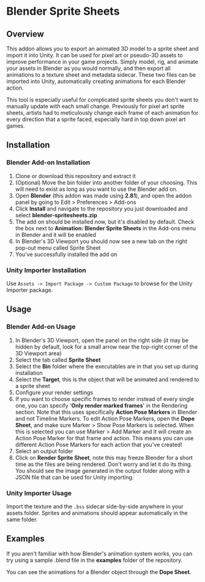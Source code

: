 # Blender Sprite Sheets
## Overview
This addon allows you to export an animated 3D model to a sprite sheet and import it into Unity. It can be used for pixel art or pseudo-3D assets to improve performance in your game projects. Simply model, rig, and animate your assets in Blender as you would normally, and then export all animations to a texture sheet and metadata sidecar. These two files can be imported into Unity, automatically creating animations for each Blender action.

This tool is especially useful for complicated sprite sheets you don't want to manually update with each small change. Previously for pixel art sprite sheets, artists had to meticulously change each frame of each animation for every direction that a sprite faced, especially hard in top down pixel art games.

## Installation
### Blender Add-on Installation
1. Clone or download this repository and extract it
2. (Optional) Move the bin folder into another folder of your choosing. This will need to exist as long as you want to use the Blender add on.
3. Open __Blender__ (this addon was made using __2.81__), and open the addon panel by going to Edit > Preferences > Add-ons
4. Click __Install__ and navigate to the repository you just downloaded and select __blender-spritesheets.zip__
5. The add on should be installed now, but it's disabled by default. Check the box next to __Animation: Blender Sprite Sheets__ in the Add-ons menu in Blender and it will be enabled
6. In Blender's 3D Viewport you should now see a new tab on the right pop-out menu called Sprite Sheet
7. You've successfully installed the add on

### Unity Importer Installation
Use `Assets -> Import Package -> Custom Package` to browse for the Unity Importer package. 

## Usage
### Blender Add-on Usage
1. In Blender's 3D Viewport, open the panel on the right side (it may be hidden by default, look for a small arrow near the top-right corner of the 3D Viewport area)
2. Select the tab called __Sprite Sheet__
3. Select the __Bin__ folder where the executables are in that you set up during installation
4. Select the __Target__, this is the object that will be animated and rendered to a sprite sheet
5. Configure your render settings
6. If you want to choose specific frames to render instead of every single one, you can specify '__Only render marked frames__' in the Rendering section. Note that this uses specifically __Action Pose Markers__ in Blender and not Timeline Markers. To edit Action Pose Markers, open the __Dope Sheet__, and make sure Marker > Show Pose Markers is selected. When this is selected you can use Marker > Add Marker and it will create an Action Pose Marker for that frame and action. This means you can use different Action Pose Markers for each action that you've created!
7. Select an output folder
8. Click on __Render Sprite Sheet__, note this may freeze Blender for a short time as the files are being rendered. Don't worry and let it do its thing. You should see the image generated in the output folder along with a JSON file that can be used for Unity importing.

### Unity Importer Usage
Import the texture and the `.bss` sidecar side-by-side anywhere in your assets folder. Sprites and animations should appear automatically in the same folder. 

## Examples
If you aren't familiar with how Blender's animation system works, you can try using a sample .blend file in the __examples__ folder of the repository.

You can see the animations for a Blender object through the __Dope Sheet__.
